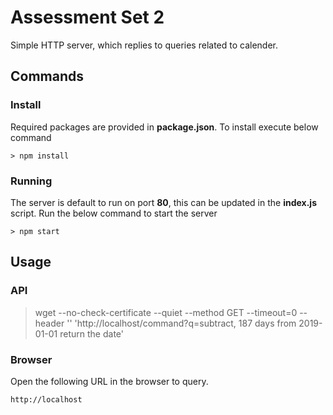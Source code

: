 # Assessment Set 2

Simple HTTP server, which replies to queries related to calender.

## Commands

### Install

Required packages are provided in **package.json**. To install execute below command

`> npm install`

### Running

The server is default to run on port **80**, this can be updated in the **index.js** script. Run the below command to start the server

`> npm start`

## Usage

### API

> wget --no-check-certificate --quiet
> --method GET
> --timeout=0
> --header ''
> 'http://localhost/command?q=subtract, 187 days from 2019-01-01 return the date'

### Browser

Open the following URL in the browser to query.

`http://localhost`
